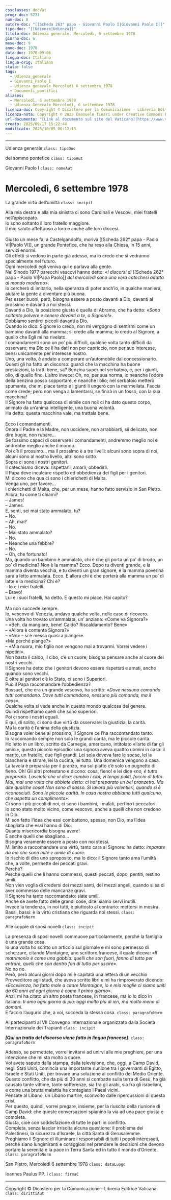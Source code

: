 ```yaml
---
cssclasses: docVat
progr-doc: 5231
num-doc: 8
autore-doc: "[[Scheda 263° papa - Giovanni Paolo I|Giovanni Paolo I]]"
tipo-doc: "[[Udienze|Udienza]]"
titolo-doc: Udienza generale. Mercoledì, 6 settembre 1978
giorno-doc: 6
mese-doc: 9
anno-doc: 1978
data-doc: 1978-09-06
lingua-doc: Italiano
lingua-orig: Italiano
stato: false
tags:
  - Udienza_generale
  - Giovanni_Paolo_I
  - Udienza_generale_Mercoledì_6_settembre_1978
  - Documenti_pontifici
aliases:
  - Mercoledì, 6 settembre 1978
  - Udienza Generale Mercoledì, 6 settembre 1978
licenza-doc: Copyright © Dicastero per la Comunicazione - Libreria Editrice Vaticana
licenza-nota: Copyright © 2025 Emanuele Tinari under Creative Commons BY-NC-SA 4.0 https://creativecommons.org/licenses/by-nc-sa/4.0/
url-documento: "[Link al documento sul sito del Vaticano](https://www.vatican.va/content/john-paul-i/it/audiences/documents/hf_jp-i_aud_06091978.html)"
creato: 2025/09/17 15:22:44
modificato: 2025/10/05 00:12:13
---
```



***


Udienza generale `class: tipoDoc`


del sommo pontefice `class: tipoAut`


Giovanni Paolo I `class: nomeAut`


# Mercoledì, 6 settembre 1978


La grande virtù dell’umiltà `class: incipit`


Alla mia destra e alla mia sinistra ci sono Cardinali e Vescovi, miei fratelli nell’episcopato.<br>Io sono soltanto il loro fratello maggiore.<br>Il mio saluto affettuoso a loro e anche alle loro diocesi.<br><br>Giusto un mese fa, a Castelgandolfo, moriva [[Scheda 262° papa - Paolo VI|Paolo VI]], un grande Pontefice, che ha reso alla Chiesa, in 15 anni, servizi enormi.<br>Gli effetti si vedono in parte già adesso, ma io credo che si vedranno specialmente nel futuro.<br>Ogni mercoledì egli veniva qui e parlava alla gente.<br>Nel Sinodo 1977 parecchi vescovi hanno detto: «*I discorsi di* [[Scheda 262° papa - Paolo VI|Papa Paolo]] *del mercoledì sono una vera catechesi adatta al mondo moderno*».<br>Io cercherò di imitarlo, nella speranza di poter anch’io, in qualche maniera, aiutare la gente a diventare più buona.<br>Per esser buoni, però, bisogna essere a posto davanti a Dio, davanti al prossimo e davanti a noi stessi.<br>Davanti a Dio, la posizione giusta è quella di Abramo, che ha detto: «*Sono soltanto polvere e cenere davanti a te, o Signore!*».<br>Dobbiamo sentirci piccoli davanti a Dio.<br>Quando io dico: Signore io credo; non mi vergogno di sentirmi come un bambino davanti alla mamma; si crede alla mamma; io credo al Signore, a quello che Egli mi ha rivelato.<br>I comandamenti sono un po’ più difficili, qualche volta tanto difficili da osservare; ma Dio ce li ha dati non per capriccio, non per suo interesse, bensì unicamente per interesse nostro.<br>Uno, una volta, è andato a comperare un’automobile dal concessionario. Questi gli ha fatto un discorso: guardi che la macchina ha buone prestazioni, la tratti bene, sa? Benzina super nel serbatoio, e, per i giunti, olio, di quello fino. L’altro invece: Oh, no, per sua norma, io neanche l’odore della benzina posso sopportare, e neanche l’olio; nel serbatoio metterò spumante, che mi piace tanto e i giunti li ungerò con la marmellata. Faccia come crede; però non venga a lamentarsi, se finirà in un fosso, con la sua macchina!<br>Il Signore ha fatto qualcosa di simile con noi: ci ha dato questo corpo, animato da un’anima intelligente, una buona volontà.<br>Ha detto: questa macchina vale, ma trattala bene.<br><br>Ecco i comandamenti.<br>Onora il Padre e la Madre, non uccidere, non arrabbiarti, sii delicato, non dire bugie, non rubare...<br>Se fossimo capaci di osservare i comandamenti, andremmo meglio noi e andrebbe meglio anche il mondo.<br>Poi c’è il prossimo... ma il prossimo è a tre livelli: alcuni sono sopra di noi, alcuni sono al nostro livello, altri sono sotto.<br>Sopra ci sono i nostri genitori.<br>Il catechismo diceva: rispettarli, amarli, obbedirli.<br>Il Papa deve inculcare rispetto ed obbedienza dei figli per i genitori.<br>Mi dicono che qua ci sono i chierichetti di Malta.<br>Venga uno, per favore...<br>I chierichetti di Malta, che, per un mese, hanno fatto servizio in San Pietro.<br>Allora, tu come ti chiami?<br>– James!<br>– James.<br>E, senti, sei mai stato ammalato, tu?<br>– No.<br>– Ah, mai?<br>– No.<br>– Mai stato ammalato?<br>– No.<br>– Neanche una febbre?<br>– No.<br>– Oh, che fortunato!<br>Ma, quando un bambino è ammalato, chi è che gli porta un po’ di brodo, un po’ di medicina? Non è la mamma? Ecco. Dopo tu diventi grande, e la mamma diventa vecchia, e tu diventi un gran signore, e la mamma poverina sarà a letto ammalata. Ecco. E allora chi è che porterà alla mamma un po’ di latte e la medicina? Chi è?<br>– Io e i miei fratelli.<br>– Bravo!<br>Lui e i suoi fratelli, ha detto. E questo mi piace. Hai capito?<br><br>Ma non succede sempre.<br>Io, vescovo di Venezia, andavo qualche volta, nelle case di ricovero.<br>Una volta ho trovato un’ammalata, un’ anziana: «Come va Signora?»<br>– «Beh, da mangiare, bene! Caldo? Riscaldamento? Bene»<br>– «Allora è contenta Signora?»<br>– «No» – si è messa quasi a piangere.<br>«Ma perché piange?»<br>– «Mia nuora, mio figlio non vengono mai a trovarmi. Vorrei vedere i nipotini».<br>Non basta il caldo, il cibo, c’è un cuore; bisogna pensare anche al cuore dei nostri vecchi.<br>Il Signore ha detto che i genitori devono essere rispettati e amati, anche quando sono vecchi.<br>E oltre ai genitori c’è lo Stato, ci sono i Superiori.<br>Può il Papa raccomandare l’obbedienza?<br>Bossuet, che era un grande vescovo, ha scritto: «*Dove nessuno comanda tutti comandano. Dove tutti comandano, nessuno più comanda, ma il caos*».<br>Qualche volta si vede anche in questo mondo qualcosa del genere.<br>Quindi rispettiamo quelli che sono superiori.<br>Poi ci sono i nostri eguali.<br>E qui, di solito, ci sono due virtù da osservare: la giustizia, la carità.<br>Ma la carità è l’anima della giustizia.<br>Bisogna voler bene al prossimo, il Signore ce l’ha raccomandato tanto.<br>Io raccomando sempre non solo le grandi carità, ma le piccole carità.<br>Ho letto in un libro, scritto da Carnegie, americano, intitolato «l’arte di far gli amici», questo piccolo episodio: una signora aveva quattro uomini in casa: il marito, un fratello, due figli grandi. Lei sola doveva fare le spese, lei la biancheria e stirare, lei la cucina, lei tutto. Una domenica vengono a casa. La tavola è preparata per il pranzo, ma sul piatto c’è solo un pugnetto di fieno. Oh! Gli altri protestano e dicono: cosa, fieno! e lei dice «*no, è tutto preparato. Lasciate che vi dica: cambio i cibi, vi tengo puliti, faccio di tutto. Mai, mai una volta che abbiate detto: ci hai preparato un bel pranzetto. Ma dite qualche cosa! Non sono di sasso. Si lavora più volentieri, quando si è riconosciuti. Sono le piccole carità. In casa nostra abbiamo tutti qualcuno, che aspetta un complimento*».<br>Ci sono i più piccoli di noi, ci sono i bambini, i malati, perfino i peccatori.<br>Io sono stato molto vicino, come vescovo, anche a quelli che non credono in Dio.<br>Mi son fatto l’idea che essi combattono, spesso, non Dio, ma l’idea sbagliata che essi hanno di Dio.<br>Quanta misericordia bisogna avere!<br>E anche quelli che sbagliano...<br>Bisogna veramente essere a posto con noi stessi.<br>Mi limito a raccomandare una virtù, tanto cara al Signore: ha detto: *imparate da me che sono mite e umile di cuore*.<br>Io rischio di dire uno sproposito, ma lo dico: il Signore tanto ama l’umiltà che, a volte, permette dei peccati gravi.<br>Perché?<br>Perché quelli che li hanno commessi, questi peccati, dopo, pentiti, restino umili.<br>Non vien voglia di credersi dei mezzi santi, dei mezzi angeli, quando si sa di aver commesso delle mancanze gravi.<br>Il Signore ha tanto raccomandato: siate umili.<br>Anche se avete fatto delle grandi cose, dite: siamo servi inutili.<br>Invece la tendenza, in noi tutti, è piuttosto al contrario: mettersi in mostra.<br>Bassi, bassi: è la virtù cristiana che riguarda noi stessi. `class: paragrafoNorm`


Alle coppie di sposi novelli `class: incipit`


La presenza di sposi novelli commuove particolarmente, perché la famiglia è una grande cosa.<br>Io una volta ho scritto un articolo sul giornale e mi sono permesso di scherzare, citando Montaigne, uno scrittore francese, il quale diceva: «*Il matrimonio è come una gabbia: quelli che son fuori, fanno di tutto per entrare, quelli che son dentro fan di tutto per uscire*».<br>No no no.<br>Però, però alcuni giorni dopo mi è capitata una lettera di un vecchio Provveditore agli studi, che aveva scritto libri e mi ha rimproverato dicendo: «*Eccellenza, ha fatto male a citare Montaigne, io e mia moglie ci siamo uniti da 60 anni ed ogni giorno è come il primo giorno*».<br>Anzi, mi ha citato un altro poeta francese, in francese, ma io lo dico in italiano: *ti amo ogni giorno di più: oggi molto più di ieri, ma molto meno di domani*.<br>E faccio l’augurio che, a voi, succeda la stessa cosa. `class: paragrafoNorm`


Ai partecipanti al VII Convegno Internazionale organizzato dalla Società Internazionale dei Trapianti `class: incipit`


***[Qui un tratto del discorso viene fatto in lingua francese]***. `class: paragrafoNorm`


Adesso, se permettete, vorrei invitarvi ad unirvi alle mie preghiere, per una intenzione che mi sta molto a cuore.<br>Voi avete saputo dalla stampa, dalla televisione, che, oggi, a Camp David, negli Stati Uniti, comincia una importante riunione tra i governanti di Egitto, Israele e Stati Uniti, per trovare una soluzione al conflitto del Medio Oriente.<br>Questo conflitto, che da più di 30 anni si combatte sulla terra di Gesù, ha già causato tante vittime, tante sofferenze, sia fra gli arabi, sia fra gli israeliani, e come una brutta malattia ha contagiato i Paesi vicini.<br>Pensate al Libano, un Libano martire, sconvolto dalle ripercussioni di questa crisi.<br>Per questo, quindi, vorrei pregare, insieme, per la riuscita della riunione di Camp David: che queste conversazioni spianino la via ad una pace giusta e completa.<br>Giusta, cioè con soddisfazione di tutte le parti in conflitto.<br>Completa, senza lasciar irrisolta alcuna questione: il problema dei Palestinesi, la sicurezza d’Israele, la città Santa di Gerusalemme.<br>Preghiamo il Signore di illuminare i responsabili di tutti i popoli interessati, perché siano lungimiranti e coraggiosi nel prendere le decisioni che devono portare la serenità e la pace in Terra Santa ed in tutto il mondo d’Oriente. `class: paragrafoNorm`


San Pietro, Mercoledì 6 settembre 1978 `class: dataLuogo`


Ioannes Paulus PP. I `class: firmaC`


***


Copyright © Dicastero per la Comunicazione - Libreria Editrice Vaticana. `class: dirittiAut`


